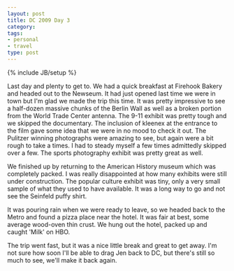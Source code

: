 ```yaml
---
layout: post
title: DC 2009 Day 3
category: 
tags: 
- personal
- travel
type: post
---
```

{% include JB/setup %}

Last day and plenty to get to. We had a quick breakfast at Firehook Bakery and headed out to the Newseum. It had just opened last time we were in town but I'm glad we made the trip this time. It was pretty impressive to see a half-dozen massive chunks of the Berlin Wall as well as a broken portion from the World Trade Center antenna. The 9-11 exhibit was pretty tough and we skipped the documentary. The inclusion of kleenex at the entrance to the film gave some idea that we were in no mood to check it out.  The Pulitzer winning photographs were amazing to see, but again were a bit rough to take a times. I had to steady myself a few times admittedly skipped over a few. The sports photography exhibit was  pretty great as well. 

We finished up by returning to the American History museum which was completely packed. I was really disappointed at how many exhibits were still under construction. The popular culture exhibit was tiny, only a very small sample of what they used to have available. It was a long way to go and not see the Seinfeld puffy shirt. 

It was pouring rain when we were ready to leave, so we headed back to the Metro and found a pizza place near the hotel. It was fair at best, some average wood-oven thin crust. We hung out the hotel, packed up and caught 'Milk' on HBO. 

The trip went fast, but it was a nice little break and great to get away. I'm not sure how soon I'll be able to drag Jen back to DC, but there's still so much to see, we'll make it back again. 
